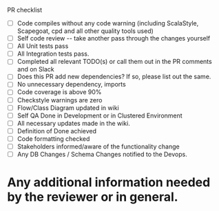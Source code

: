 PR checklist
- [ ] Code compiles without any code warning (including ScalaStyle, Scapegoat, cpd and all other
      quality tools used)
- [ ] Self code review -- take another pass through the changes yourself
- [ ] All Unit tests pass
- [ ] All Integration tests pass.
- [ ] Completed all relevant TODO(s) or call them out in the PR comments and on Slack
- [ ] Does this PR add new dependencies? If so, please list out the same.
- [ ] No unnecessary dependency, imports
- [ ] Code coverage is above 90%
- [ ] Checkstyle warnings are zero
- [ ] Flow/Class Diagram updated in wiki
- [ ] Self QA Done in Development or in Clustered Environment
- [ ] All necessary updates made in the wiki.
- [ ] Definition of Done achieved
- [ ] Code formatting checked
- [ ] Stakeholders informed/aware of the functionality change
- [ ] Any DB Changes / Schema Changes notified to the Devops.
# Any additional information needed by the reviewer or in general.
